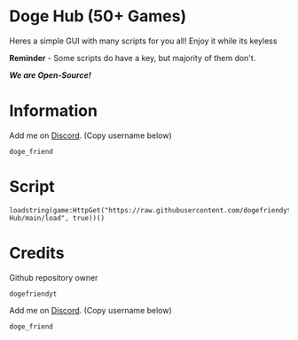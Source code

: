 # Doge Hub **(50+ Games)**

Heres a simple GUI with many scripts for you all! Enjoy it while its keyless

**Reminder** - Some scripts do have a key, but majority of them don't.

***We are Open-Source!***

# Information

Add me on <a href="https://discord.com/app">Discord</a>. (Copy username below)
```
doge_friend
```
# Script

```
loadstring(game:HttpGet("https://raw.githubusercontent.com/dogefriendyt/Doge-Hub/main/load", true))()
```

# Credits

Github repository owner
```
dogefriendyt
```
Add me on <a href="https://discord.com/app">Discord</a>. (Copy username below)
```
doge_friend
```
